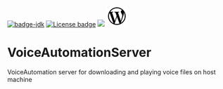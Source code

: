[![badge-jdk](https://img.shields.io/badge/jdk-8-green.svg)](http://www.oracle.com/technetwork/java/javase/downloads/index.html)
[![License badge](https://img.shields.io/badge/license-Apache2-green.svg)](http://www.apache.org/licenses/LICENSE-2.0)
<a href="https://twitter.com/se2automate"><img src="https://github.com/johan/svg-cleanups/blob/master/logos/twitter.svg" width="48" ></a>
<a href="https://selenium2automate.wordpress.com/"><img src="https://github.com/Automattic/social-logos/blob/master/svg-min/wordpress.svg" width="48" ></a>

# VoiceAutomationServer
VoiceAutomation server for downloading and playing voice files on host machine